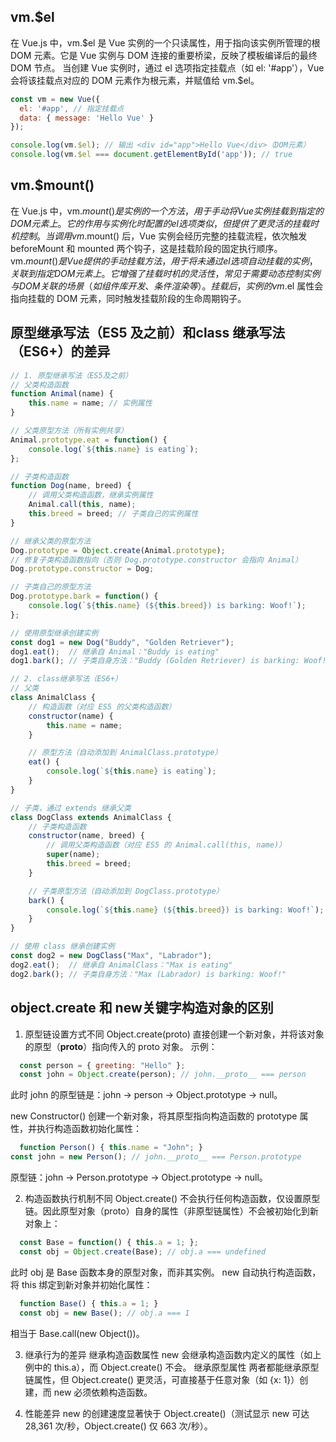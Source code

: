 ## vm.$el
在 Vue.js 中，vm.$el 是 Vue 实例的一个只读属性，用于指向该实例所管理的根 DOM 元素。它是 Vue 实例与 DOM 连接的重要桥梁，反映了模板编译后的最终 DOM 节点。
当创建 Vue 实例时，通过 el 选项指定挂载点（如 el: '#app'），Vue 会将该挂载点对应的 DOM 元素作为根元素，并赋值给 vm.$el。
```js
const vm = new Vue({
  el: '#app', // 指定挂载点
  data: { message: 'Hello Vue' }
});

console.log(vm.$el); // 输出 <div id="app">Hello Vue</div>（DOM元素）
console.log(vm.$el === document.getElementById('app')); // true
```
## vm.$mount()
在 Vue.js 中，vm.$mount() 是实例的一个方法，用于手动将 Vue 实例挂载到指定的 DOM 元素上。它的作用与实例化时配置的 el 选项类似，但提供了更灵活的挂载时机控制。
当调用 vm.$mount() 后，Vue 实例会经历完整的挂载流程，依次触发 beforeMount 和 mounted 两个钩子，这是挂载阶段的固定执行顺序。
vm.$mount() 是 Vue 提供的手动挂载方法，用于将未通过 el 选项自动挂载的实例，关联到指定 DOM 元素上。它增强了挂载时机的灵活性，常见于需要动态控制实例与 DOM 关联的场景（如组件库开发、条件渲染等）。挂载后，实例的 vm.$el 属性会指向挂载的 DOM 元素，同时触发挂载阶段的生命周期钩子。

## 原型继承写法（ES5 及之前）和class 继承写法（ES6+）的差异
```js
// 1. 原型继承写法（ES5及之前）
// 父类构造函数
function Animal(name) {
    this.name = name; // 实例属性
}

// 父类原型方法（所有实例共享）
Animal.prototype.eat = function() {
    console.log(`${this.name} is eating`);
};

// 子类构造函数
function Dog(name, breed) {
    // 调用父类构造函数，继承实例属性
    Animal.call(this, name);
    this.breed = breed; // 子类自己的实例属性
}

// 继承父类的原型方法
Dog.prototype = Object.create(Animal.prototype);
// 修复子类构造函数指向（否则 Dog.prototype.constructor 会指向 Animal）
Dog.prototype.constructor = Dog;

// 子类自己的原型方法
Dog.prototype.bark = function() {
    console.log(`${this.name} (${this.breed}) is barking: Woof!`);
};

// 使用原型继承创建实例
const dog1 = new Dog("Buddy", "Golden Retriever");
dog1.eat();  // 继承自 Animal："Buddy is eating"
dog1.bark(); // 子类自身方法："Buddy (Golden Retriever) is barking: Woof!"

// 2. class继承写法（ES6+）
// 父类
class AnimalClass {
    // 构造函数（对应 ES5 的父类构造函数）
    constructor(name) {
        this.name = name;
    }

    // 原型方法（自动添加到 AnimalClass.prototype）
    eat() {
        console.log(`${this.name} is eating`);
    }
}

// 子类，通过 extends 继承父类
class DogClass extends AnimalClass {
    // 子类构造函数
    constructor(name, breed) {
        // 调用父类构造函数（对应 ES5 的 Animal.call(this, name)）
        super(name); 
        this.breed = breed;
    }

    // 子类原型方法（自动添加到 DogClass.prototype）
    bark() {
        console.log(`${this.name} (${this.breed}) is barking: Woof!`);
    }
}

// 使用 class 继承创建实例
const dog2 = new DogClass("Max", "Labrador");
dog2.eat();  // 继承自 AnimalClass："Max is eating"
dog2.bark(); // 子类自身方法："Max (Labrador) is barking: Woof!"
```

## object.create 和 new关键字构造对象的区别
1. 原型链设置方式不同
Object.create(proto) 直接创建一个新对象，并将该对象的原型（__proto__）指向传入的 proto 对象。 示例：
```JavaScript
  const person = { greeting: "Hello" };
  const john = Object.create(person); // john.__proto__ === person
```
此时 john 的原型链是：john → person → Object.prototype → null。 


new Constructor() 创建一个新对象，将其原型指向构造函数的 prototype 属性，并执行构造函数初始化属性：
```JavaScript
  function Person() { this.name = "John"; }
const john = new Person(); // john.__proto__ === Person.prototype
```
原型链：john → Person.prototype → Object.prototype → null。 

2. 构造函数执行机制不同
Object.create() 不会执行任何构造函数，仅设置原型链。因此原型对象（proto）自身的属性（非原型链属性）不会被初始化到新对象上：
```JavaScript
  const Base = function() { this.a = 1; };
  const obj = Object.create(Base); // obj.a === undefined
``` 
此时 obj 是 Base 函数本身的原型对象，而非其实例。
new 自动执行构造函数，将 this 绑定到新对象并初始化属性：
```JavaScript
  function Base() { this.a = 1; }
  const obj = new Base(); // obj.a === 1
``` 
相当于 Base.call(new Object())。 

3. 继承行为的差异
继承构造函数属性 new 会继承构造函数内定义的属性（如上例中的 this.a），而 Object.create() 不会。 
继承原型属性 两者都能继承原型链属性，但 Object.create() 更灵活，可直接基于任意对象（如 {x: 1}）创建，而 new 必须依赖构造函数。 

4. ️性能差异
new 的创建速度显著快于 Object.create()（测试显示 new 可达 28,361 次/秒，Object.create() 仅 663 次/秒）。 

## 